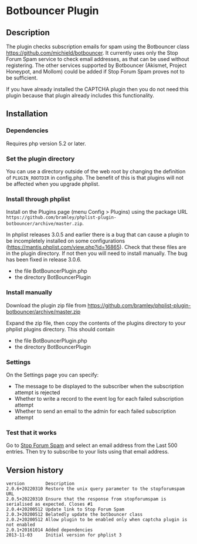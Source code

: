# Botbouncer Plugin #

## Description ##

The plugin checks subscription emails for spam using the Botbouncer class <https://github.com/michield/botbouncer>.
It currently uses only the Stop Forum Spam service to check email addresses, as that can be used without registering.
The other services supported by Botbouncer (Akismet, Project Honeypot, and Mollom) could be added if Stop Forum Spam
proves not to be sufficient.

If you have already installed the CAPTCHA plugin then you do not need this plugin because that plugin already includes
this functionality.

## Installation ##

### Dependencies ###

Requires php version 5.2 or later.

### Set the plugin directory ###
You can use a directory outside of the web root by changing the definition of `PLUGIN_ROOTDIR` in config.php.
The benefit of this is that plugins will not be affected when you upgrade phplist.

### Install through phplist ###
Install on the Plugins page (menu Config > Plugins) using the package URL `https://github.com/bramley/phplist-plugin-botbouncer/archive/master.zip`.

In phplist releases 3.0.5 and earlier there is a bug that can cause a plugin to be incompletely installed on some configurations (<https://mantis.phplist.com/view.php?id=16865>).
Check that these files are in the plugin directory. If not then you will need to install manually. The bug has been fixed in release 3.0.6.

* the file BotBouncerPlugin.php
* the directory BotBouncerPlugin

### Install manually ###
Download the plugin zip file from <https://github.com/bramley/phplist-plugin-botbouncer/archive/master.zip>

Expand the zip file, then copy the contents of the plugins directory to your phplist plugins directory.
This should contain

* the file BotBouncerPlugin.php
* the directory BotBouncerPlugin

### Settings ###

On the Settings page you can specify:

* The message to be displayed to the subscriber when the subscription attempt is rejected
* Whether to write a record to the event log for each failed subscription attempt
* Whether to send an email to the admin for each failed subscription attempt

### Test that it works ###

Go to <a href="https://www.stopforumspam.com/stats#datatable" target="_blank">Stop Forum Spam</a> and select an email
address from the Last 500 entries. Then try to subscribe to your lists using that email address.

## Version history ##

    version        Description
    2.0.6+20220310 Restore the unix query parameter to the stopforumspam URL
    2.0.5+20220310 Ensure that the response from stopforumspam is serialised as expected. Closes #1
    2.0.4+20200512 Update link to Stop Forum Spam
    2.0.3+20200512 Belatedly update the botbouncer class
    2.0.2+20200512 Allow plugin to be enabled only when captcha plugin is not enabled
    2.0.1+20161014 Added dependencies
    2013-11-03     Initial version for phplist 3
